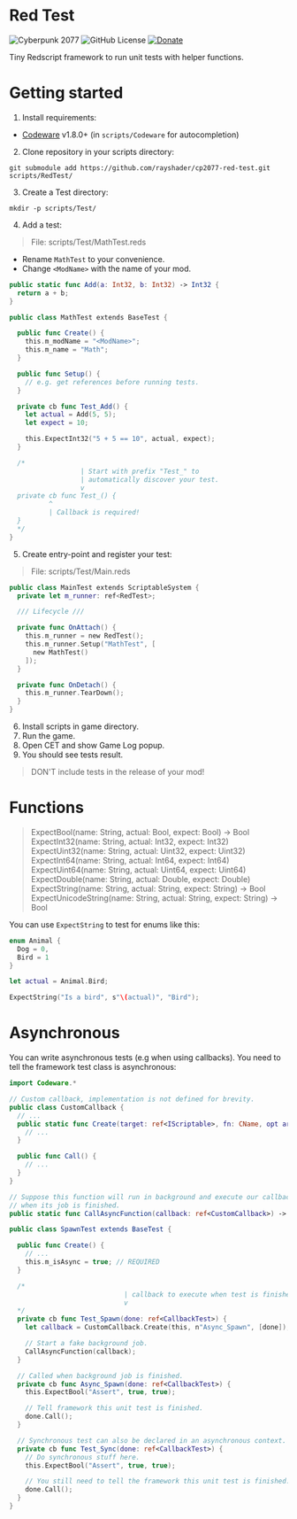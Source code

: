 # Red Test
![Cyberpunk 2077](https://img.shields.io/badge/Cyberpunk%202077-v2.12-blue)
![GitHub License](https://img.shields.io/github/license/rayshader/cp2077-red-test)
[![Donate](https://img.shields.io/badge/donate-buy%20me%20a%20coffee-yellow)](https://www.buymeacoffee.com/lpfreelance)

Tiny Redscript framework to run unit tests with helper functions.

# Getting started

1. Install requirements:
  - [Codeware] v1.8.0+ (in `scripts/Codeware` for autocompletion)

2. Clone repository in your scripts directory:

```shell
git submodule add https://github.com/rayshader/cp2077-red-test.git scripts/RedTest/
```

3. Create a Test directory:

```shell
mkdir -p scripts/Test/
```

4. Add a test:

> File: scripts/Test/MathTest.reds

- Rename `MathTest` to your convenience.
- Change `<ModName>` with the name of your mod.

```swift
public static func Add(a: Int32, b: Int32) -> Int32 {
  return a + b;
}

public class MathTest extends BaseTest {

  public func Create() {
    this.m_modName = "<ModName>";
    this.m_name = "Math";
  }

  public func Setup() {
    // e.g. get references before running tests.
  }

  private cb func Test_Add() {
    let actual = Add(5, 5);
    let expect = 10;

    this.ExpectInt32("5 + 5 == 10", actual, expect);
  }

  /*
                  | Start with prefix "Test_" to
                  | automatically discover your test.
                  v
  private cb func Test_() {
          ^
          | Callback is required!
  }
  */
}
```

5. Create entry-point and register your test:

> File: scripts/Test/Main.reds

```swift
public class MainTest extends ScriptableSystem {
  private let m_runner: ref<RedTest>;

  /// Lifecycle ///

  private func OnAttach() {
    this.m_runner = new RedTest();
    this.m_runner.Setup("MathTest", [
      new MathTest()
    ]);
  }

  private func OnDetach() {
    this.m_runner.TearDown();
  }
}
```

6. Install scripts in game directory.
7. Run the game.
8. Open CET and show Game Log popup.
9. You should see tests result.

> DON'T include tests in the release of your mod!

# Functions

> ExpectBool(name: String, actual: Bool, expect: Bool) -> Bool  
> ExpectInt32(name: String, actual: Int32, expect: Int32)  
> ExpectUint32(name: String, actual: Uint32, expect: Uint32)  
> ExpectInt64(name: String, actual: Int64, expect: Int64)  
> ExpectUint64(name: String, actual: Uint64, expect: Uint64)  
> ExpectDouble(name: String, actual: Double, expect: Double)  
> ExpectString(name: String, actual: String, expect: String) -> Bool  
> ExpectUnicodeString(name: String, actual: String, expect: String) -> Bool

You can use `ExpectString` to test for enums like this:

```swift
enum Animal {
  Dog = 0,
  Bird = 1
}

let actual = Animal.Bird;

ExpectString("Is a bird", s"\(actual)", "Bird");
```

# Asynchronous

You can write asynchronous tests (e.g when using callbacks). You need to tell 
the framework test class is asynchronous:

```swift
import Codeware.*

// Custom callback, implementation is not defined for brevity.
public class CustomCallback {
  // ...
  public static func Create(target: ref<IScriptable>, fn: CName, opt args: array<Variant>) -> ref<CustomCallback> {
    // ...
  }

  public func Call() {
    // ...
  }
}

// Suppose this function will run in background and execute our callback
// when its job is finished.
public static func CallAsyncFunction(callback: ref<CustomCallback>) -> Void;

public class SpawnTest extends BaseTest {

  public func Create() {
    // ...
    this.m_isAsync = true; // REQUIRED
  }

  /*
                             | callback to execute when test is finished.
                             v
  */
  private cb func Test_Spawn(done: ref<CallbackTest>) {
    let callback = CustomCallback.Create(this, n"Async_Spawn", [done]);

    // Start a fake background job.
    CallAsyncFunction(callback);
  }

  // Called when background job is finished.
  private cb func Async_Spawn(done: ref<CallbackTest>) {
    this.ExpectBool("Assert", true, true);

    // Tell framework this unit test is finished.
    done.Call();
  }

  // Synchronous test can also be declared in an asynchronous context.
  private cb func Test_Sync(done: ref<CallbackTest>) {
    // Do synchronous stuff here.
    this.ExpectBool("Assert", true, true);

    // You still need to tell the framework this unit test is finished.
    done.Call();
  }
}
``` 

<!-- Table of links -->
[Codeware]: https://github.com/psiberx/cp2077-codeware
